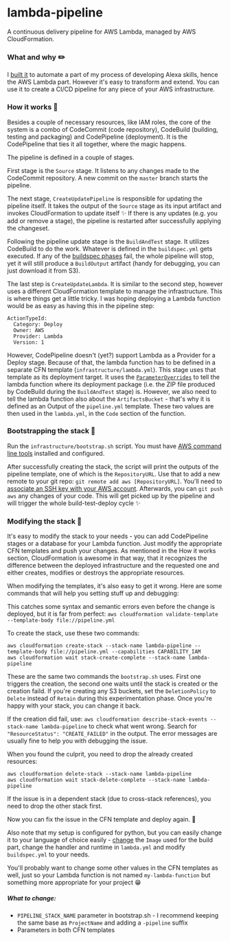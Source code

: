 # lambda-pipeline

A continuous delivery pipeline for AWS Lambda, managed by AWS CloudFormation.

### What and why :pencil2:

I [built it](https://milancermak.wordpress.com/2017/03/15/aws-lambda-deployment-pipeline/) to automate a part of my process of developing Alexa skills, hence the AWS Lambda part. However it's easy to transform and extend. You can use it to create a CI/CD pipeline for any piece of your AWS infrastructure.

### How it works :wrench:

Besides a couple of necessary resources, like IAM roles, the core of the system is a combo of CodeCommit (code repository), CodeBuild (building, testing and packaging) and CodePipeline (deployment). It is the CodePipeline that ties it all together, where the magic happens.

The pipeline is defined in a couple of stages.

First stage is the `Source` stage. It listens to any changes made to the CodeCommit repository. A new commit on the `master` branch starts the pipeline.

The next stage, `CreateUpdatePipeline` is responsible for updating the pipeline itself. It takes the output of the `Source` stage as its input artifact and invokes CloudFormation to update itself :sparkles: If there is any updates (e.g. you add or remove a stage), the pipeline is restarted after successfully applying the changeset.

Following the pipeline update stage is the `BuildAndTest` stage. It utilizes CodeBuild to do the work. Whatever is defined in the `buildspec.yml` gets executed. If any of the [buildspec phases](http://docs.aws.amazon.com/codebuild/latest/userguide/build-spec-ref.html) fail, the whole pipeline will stop, yet it will still produce a `BuildOutput` artifact (handy for debugging, you can just download it from S3).

The last step is `CreateUpdateLambda`. It is similar to the second step, however uses a different CloudFormation template to manage the infrastructure. This is where things get a little tricky. I was hoping deploying a Lambda function would be as easy as having this in the pipeline step:
```
ActionTypeId:
  Category: Deploy
  Owner: AWS
  Provider: Lambda
  Version: 1
```
However, CodePipeline doesn't (yet?) support Lambda as a Provider for a Deploy stage. Because of that, the lambda function has to be defined in a separate CFN template (`infrastructure/lambda.yml`). This stage uses that template as its deployment target. It uses the [`ParameterOverrides`](http://docs.aws.amazon.com/AWSCloudFormation/latest/UserGuide/continuous-delivery-codepipeline-action-reference.html) to tell the lambda function where its deployment package (i.e. the ZIP file produced by CodeBuild during the `BuildAndTest` stage) is. However, we also need to tell the lambda function also about the `ArtifactsBucket` - that's why it is defined as an Output of the `pipeline.yml` template. These two values are then used in the `lambda.yml`, in the `Code` section of the function.

### Bootstrapping the stack :rocket:

Run the `infrastructure/bootstrap.sh` script. You must have [AWS command line tools](https://aws.amazon.com/cli/) installed and configured.

After successfully creating the stack, the script will print the outputs of the pipeline template, one of which is the `RepositoryURL`. Use that to add a new remote to your git repo: `git remote add aws [RepositoryURL]`. You'll need to [associate an SSH key with your AWS account](http://docs.aws.amazon.com/codecommit/latest/userguide/setting-up.html#setting-up-other). Afterwards, you can `git push aws` any changes of your code. This will get picked up by the pipeline and will trigger the whole build-test-deploy cycle :sparkles:

### Modifying the stack :art:

It's easy to modify the stack to your needs - you can add CodePipeline stages or a database for your Lambda function. Just modify the appropriate CFN templates and push your changes. As mentioned in the How it works section, CloudFormation is awesome in that way, that it recognizes the difference between the deployed infrastructure and the requested one and either creates, modifies or destroys the appropriate resources.

When modifying the templates, it's also easy to get it wrong. Here are some commands that will help you setting stuff up and debugging:

This catches some syntax and semantic errors even before the change is deployed, but it is far from perfect:
```aws cloudformation validate-template --template-body file://pipeline.yml```

To create the stack, use these two commands:
```
aws cloudformation create-stack --stack-name lambda-pipeline --template-body file://pipeline.yml --capabilities CAPABILITY_IAM
aws cloudformation wait stack-create-complete --stack-name lambda-pipeline
```
These are the same two commands the `bootstrap.sh` uses. First one triggers the creation, the second one waits until the stack is created or the creation faild. If you're creating any S3 buckets, set the `DeletionPolicy` to `Delete` instead of `Retain` during this experimentation phase. Once you're happy with your stack, you can change it back.

If the creation did fail, use:
```aws cloudformation describe-stack-events --stack-name lambda-pipeline```
to check what went wrong. Search for `"ResourceStatus": "CREATE_FAILED"` in the output. The error messages are usually fine to help you with debugging the issue.

When you found the culprit, you need to drop the already created resources:
```
aws cloudformation delete-stack --stack-name lambda-pipeline
aws cloudformation wait stack-delete-complete --stack-name lambda-pipeline
```
If the issue is in a dependent stack (due to cross-stack references), you need to drop the other stack first.

Now you can fix the issue in the CFN template and deploy again. :ship:

Also note that my setup is configured for python, but you can easily change it to your language of choice easily - [change](http://docs.aws.amazon.com/codebuild/latest/userguide/build-env-ref.html) the `Image` used for the build part, change the handler and runtime in `lambda.yml` and modify `buildspec.yml` to your needs.

You'll probably want to change some other values in the CFN templates as well, just so your Lambda function is not named `my-lambda-function` but something more appropriate for your project :grin:

##### What to change:
 * `PIPELINE_STACK_NAME` parameter in bootstrap.sh - I recommend keeping the same base as `ProjectName` and adding a `-pipeline` suffix
 * Parameters in both CFN templates
